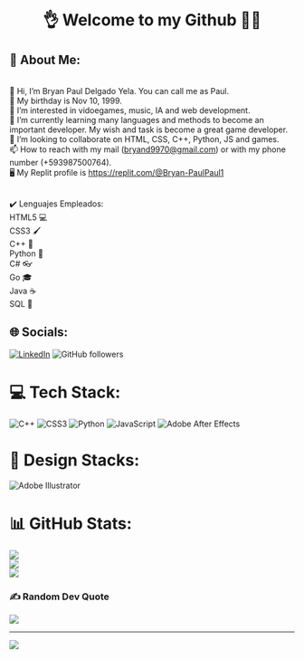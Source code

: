 <!---
bryandelgado99/bryandelgado99 is a ✨ special ✨ repository because its `README.md` (this file) appears on your GitHub profile.
You can click the Preview link to take a look at your changes.
--->


<h1 align="center">
👌 Welcome to my Github 👩‍💻
</h1>


## 💫 About Me:
<br>👋 Hi, I’m Bryan Paul Delgado Yela. You can call me as Paul.<br>🧁 My birthday is Nov 10, 1999.<br>👀 I’m interested in vidoegames, music, IA and web development.<br>🌱 I’m currently learning many languages and methods to become an important developer. My wish and task is become a great game developer.<br>💞️ I’m looking to collaborate on HTML, CSS, C++, Python, JS and games.<br>📫 How to reach with my mail (bryand9970@gmail.com) or with my phone number (+593987500764).<br>🖥️ My Replit profile is https://replit.com/@Bryan-PaulPaul1

<br>✔️ Lenguajes Empleados:
<br>HTML5 💻
<br>CSS3 🖌️
<br>C++ 🔡
<br>Python 🐍
<br>C# 👓
<br>Go 🎓
<br>Java ☕
<br>SQL 📃


## 🌐 Socials:
[![LinkedIn](https://img.shields.io/badge/LinkedIn-%230077B5.svg?logo=linkedin&logoColor=white)](https://www.linkedin.com/in/bryan-paul-delgado-24795520b/)
![GitHub followers](https://img.shields.io/github/followers/bryandelgado99?style=social)

# 💻 Tech Stack:
![C++](https://img.shields.io/badge/c++-%2300599C.svg?style=flat&logo=c%2B%2B&logoColor=white) ![CSS3](https://img.shields.io/badge/css3-%231572B6.svg?style=flat&logo=css3&logoColor=white) ![Python](https://img.shields.io/badge/python-3670A0?style=flat&logo=python&logoColor=ffdd54) ![JavaScript](https://img.shields.io/badge/javascript-%23323330.svg?style=flat&logo=javascript&logoColor=%23F7DF1E) ![Adobe After Effects](https://img.shields.io/badge/Adobe%20After%20Effects-9999FF.svg?style=flat&logo=Adobe%20After%20Effects&logoColor=white) 

# 🎨 Design Stacks:
![Adobe Illustrator](https://img.shields.io/badge/adobeillustrator-%23FF9A00.svg?style=flat&logo=adobeillustrator&logoColor=white) 

# 📊 GitHub Stats:
![](https://github-readme-stats.vercel.app/api?username=bryandelgado99&theme=vue-dark&hide_border=false&include_all_commits=true&count_private=false)<br/>
![](https://github-readme-streak-stats.herokuapp.com/?user=bryandelgado99&theme=vue-dark&hide_border=false)<br/>
![](https://github-readme-stats.vercel.app/api/top-langs/?username=bryandelgado99&theme=vue-dark&hide_border=false&include_all_commits=true&count_private=false&layout=compact)

### ✍️ Random Dev Quote
![](https://quotes-github-readme.vercel.app/api?type=horizontal&theme=radical)

---
[![](https://visitcount.itsvg.in/api?id=bryandelgado99&icon=1&color=8)](https://visitcount.itsvg.in)

<!-- Proudly created with GPRM ( https://gprm.itsvg.in ) -->
